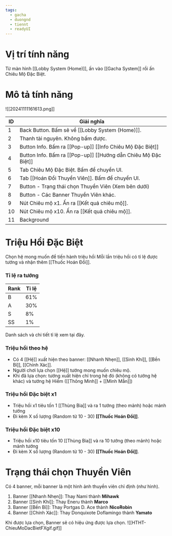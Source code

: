 ```yaml
---
tags:
  - gacha
  - duongnd
  - tiennt
  - readyUI
---
```

# Vị trí tính năng
Từ màn hình [[Lobby System (Home)]], ấn vào [[Gacha System]] rồi ấn Chiêu Mộ Đặc Biệt.

# Mô tả tính năng
![[20241111161613.png]]

| ID  | Giải nghĩa                                                     |
| --- | -------------------------------------------------------------- |
| 1   | Back Button. Bấm sẽ về [[Lobby System (Home)]].                       |
| 2   | Thanh tài nguyên. Không bấm được.                              |
| 3   | Button Info. Bấm ra [[Pop-up]] [[Info Chiêu Mộ Đặc Biệt]]      |
| 4   | Button Info. Bấm ra [[Pop-up]] [[Hướng dẫn Chiêu Mộ Đặc Biệt]] |
| 5   | Tab Chiêu Mộ Đặc Biệt. Bấm để chuyển UI.                       |
| 6   | Tab [[Hoán Đổi Thuyền Viên]]. Bấm để chuyển UI.                |
| 7   | Button - Trạng thái chọn Thuyền Viên (Xem bên dưới)            |
| 8   | Button - Các Banner Thuyền Viên khác.                          |
| 9   | Nút Chiêu mộ x1. Ấn ra [[Kết quả chiêu mộ]].                   |
| 10  | Nút Chiêu mộ x10. Ấn ra [[Kết quả chiêu mộ]].                  |
| 11  | Background                                                     |

# Triệu Hồi Đặc Biệt
Chọn hệ mong muốn để tiến hành triệu hồi
Mỗi lần triệu hồi có tỉ lệ được tướng và nhận thêm [[Thuốc Hoán Đổi]].
### Tỉ lệ ra tướng

| Rank | Tỉ lệ |
| ---- | ----- |
| B    | 61%   |
| A    | 30%   |
| S    | 8%    |
| SS   | 1%    |
Danh sách và chi tiết tỉ lệ xem tại đây.
### Triệu hồi theo hệ
- Có 4 [[Hệ]] xuất hiện theo banner: [[Nhanh Nhẹn]], [[Sinh Khí]], [[Bền Bỉ]], [[Chính Xác]].
- Người chơi lựa chọn [[Hệ]] tướng mong muốn chiêu mộ. 
- Khi đã lựa chọn: tướng xuất hiện chỉ trong hệ đó (không có tướng hệ khác) và tướng hệ Hiếm ([[Thông Minh]] + [[Minh Mẫn]])
### Triệu hồi Đặc biệt x1
- Triệu hồi x1 tiêu tốn 1 [[Thùng Bia]] và ra 1 tướng (theo mảnh) hoặc mảnh tướng
- Đi kèm X số lượng (Random từ 10 - 30) **[[Thuốc Hoán Đổi]]**.

### Triệu hồi Đặc biệt x10 
- Triệu hồi x10 tiêu tốn 10 [[Thùng Bia]] và ra 10 tướng (theo mảnh) hoặc mảnh tướng
- Đi kèm X số lượng (Random từ 10 - 30) **[[Thuốc Hoán Đổi]]**.

# Trạng thái chọn Thuyền Viên
Có 4 banner, mỗi banner là một hình ảnh thuyền viên chỉ định (như hình). 
1. Banner [[Nhanh Nhẹn]]: Thay Nami thành **Mihawk**
2. Banner [[Sinh Khí]]: Thay Eneru thành **Marco**
3. Banner [[Bền Bỉ]]: Thay Portgas D. Ace thành **NicoRobin**
4. Banner [[Chính Xác]]: Thay Donquixote Doflamingo thành **Yamato**

Khi được lựa chọn, Banner sẽ có hiệu ứng được lựa chọn.
![[HTHT-ChieuMoDacBietFXgif.gif]]
